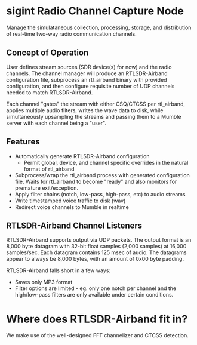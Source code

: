 # sigint Radio Channel Capture Node

Manage the simulataneous collection, processing, storage, and distribution of real-time two-way radio communication channels.

## Concept of Operation

User defines stream sources (SDR device(s) for now) and the radio channels. The channel manager will produce an RTLSDR-Airband configuration file, subprocess an rtl_airband binary with provided configuration, and then configure requisite number of UDP channels needed to match RTLSDR-Airband.

Each channel "gates" the stream with either CSQ/CTCSS per rtl_airband, applies multiple audio filters, writes the wave data to disk, while simultaneously upsampling the streams and passing them to a Mumble server with each channel being a "user".

## Features

* Automatically generate RTLSDR-Airband configuration
  * Permit global, device, and channel specific overrides in the natural format of rtl_airband
* Subprocess/wrap the rtl_airband process with generated configuration file. Waits for rtl_airband to become "ready" and also monitors for premature exit/exception.
* Apply filter chains (notch, low-pass, high-pass, etc) to audio streams
* Write timestamped voice traffic to disk (wav)
* Redirect voice channels to Mumble in realtime

## RTLSDR-Airband Channel Listeners

RTLSDR-Airband supports output via UDP packets. The output format is an 8,000 byte datagram with 32-bit float samples (2,000 samples) at 16,000 samples/sec. Each datagram contains 125 msec of audio. The datagrams appear to always be 8,000 bytes, with an amount of 0x00 byte padding.

RTLSDR-Airband falls short in a few ways:

* Saves only MP3 format
* Filter options are limited - eg. only one notch per channel and the high/low-pass filters are only available under certain conditions.

# Where does RTLSDR-Airband fit in?

We make use of the well-designed FFT channelizer and CTCSS detection.

